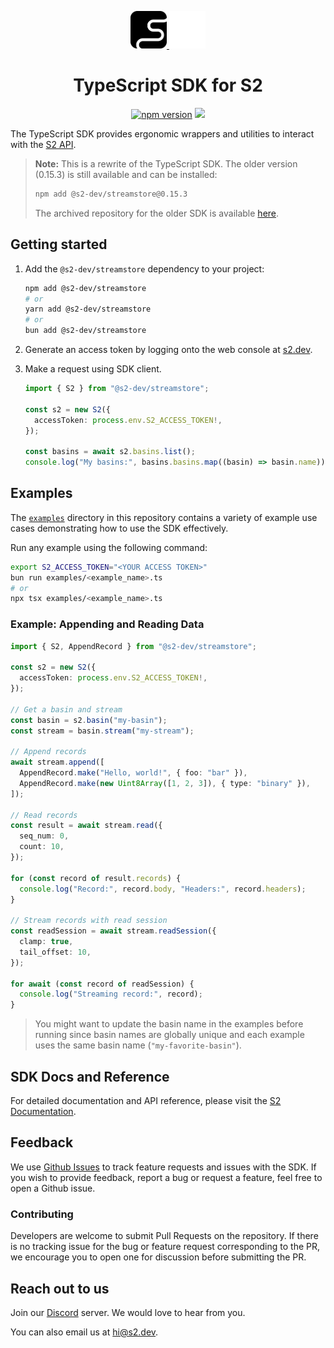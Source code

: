 <div align="center">
  <p>
    <!-- Light mode logo -->
    <a href="https://s2.dev#gh-light-mode-only">
      <img src="https://raw.githubusercontent.com/s2-streamstore/s2-sdk-rust/main/assets/s2-black.png" height="60">
    </a>
    <!-- Dark mode logo -->
    <a href="https://s2.dev#gh-dark-mode-only">
      <img src="https://raw.githubusercontent.com/s2-streamstore/s2-sdk-rust/main/assets/s2-white.png" height="60">
    </a>
  </p>

  <h1>TypeScript SDK for S2</h1>

  <p>
    <!-- npm -->
    <a href="https://www.npmjs.com/package/@s2-dev/streamstore"><img src="https://img.shields.io/npm/v/@s2-dev/streamstore.svg" alt="npm version" /></a>
    <!-- Discord (chat) -->
    <a href="https://discord.gg/vTCs7kMkAf"><img src="https://img.shields.io/discord/1209937852528599092?logo=discord" /></a>
  </p>
</div>

The TypeScript SDK provides ergonomic wrappers and utilities to interact with the
[S2 API](https://s2.dev/docs/rest/protocol).

> **Note:** This is a rewrite of the TypeScript SDK. The older version (0.15.3) is still available and can be installed:
> ```bash
> npm add @s2-dev/streamstore@0.15.3
> ```
> The archived repository for the older SDK is available [here](https://github.com/s2-streamstore/s2-sdk-typescript-old).

## Getting started

1. Add the `@s2-dev/streamstore` dependency to your project:
   ```bash
   npm add @s2-dev/streamstore
   # or
   yarn add @s2-dev/streamstore
   # or
   bun add @s2-dev/streamstore
   ```

1. Generate an access token by logging onto the web console at
   [s2.dev](https://s2.dev/dashboard).

1. Make a request using SDK client.
   ```typescript
   import { S2 } from "@s2-dev/streamstore";

   const s2 = new S2({
     accessToken: process.env.S2_ACCESS_TOKEN!,
   });

   const basins = await s2.basins.list();
   console.log("My basins:", basins.basins.map((basin) => basin.name));
   ```

## Examples

The [`examples`](./examples) directory in this repository contains a variety of
example use cases demonstrating how to use the SDK effectively.

Run any example using the following command:

```bash
export S2_ACCESS_TOKEN="<YOUR ACCESS TOKEN>"
bun run examples/<example_name>.ts
# or
npx tsx examples/<example_name>.ts
```

### Example: Appending and Reading Data

```typescript
import { S2, AppendRecord } from "@s2-dev/streamstore";

const s2 = new S2({
  accessToken: process.env.S2_ACCESS_TOKEN!,
});

// Get a basin and stream
const basin = s2.basin("my-basin");
const stream = basin.stream("my-stream");

// Append records
await stream.append([
  AppendRecord.make("Hello, world!", { foo: "bar" }),
  AppendRecord.make(new Uint8Array([1, 2, 3]), { type: "binary" }),
]);

// Read records
const result = await stream.read({
  seq_num: 0,
  count: 10,
});

for (const record of result.records) {
  console.log("Record:", record.body, "Headers:", record.headers);
}

// Stream records with read session
const readSession = await stream.readSession({
  clamp: true,
  tail_offset: 10,
});

for await (const record of readSession) {
  console.log("Streaming record:", record);
}
```

>
> You might want to update the basin name in the examples before running since
> basin names are globally unique and each example uses the same basin name
> (`"my-favorite-basin"`).

## SDK Docs and Reference

For detailed documentation and API reference, please visit the [S2 Documentation](https://s2.dev/docs).

## Feedback

We use [Github Issues](https://github.com/s2-streamstore/s2-sdk-typescript/issues) to
track feature requests and issues with the SDK. If you wish to provide feedback,
report a bug or request a feature, feel free to open a Github issue.

### Contributing

Developers are welcome to submit Pull Requests on the repository. If there is
no tracking issue for the bug or feature request corresponding to the PR, we
encourage you to open one for discussion before submitting the PR.

## Reach out to us

Join our [Discord](https://discord.gg/vTCs7kMkAf) server. We would love to hear
from you.

You can also email us at [hi@s2.dev](mailto:hi@s2.dev).
